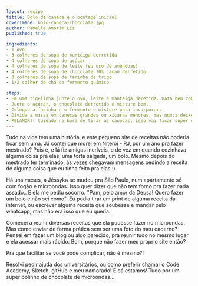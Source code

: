```yaml
---
layout: recipe
tittle: Bolo de caneca e o pontapé inicial
coverImage: bolo-caneca-chocolate.jpg
author: Pamella Amorim Liz
published: true

ingredients:
- 1 ovo
- 3 colheres de sopa de manteiga derretida
- 4 colheres de sopa de açúcar
- 4 colheres de sopa de leite (eu uso de amêndoas)
- 4 colheres de sopa de chocolate 70% cacau derretido
- 3 colheres de sopa de farinha de trigo
- 1/2 colher de chá de fermento químico

steps:
- Em uma tigelinha junte o ovo, leite e manteiga deretida. Bata bem com um fouet ou garfo.
- Junte o açúcar, o chocolate derretido e misture bem.
- Coloque a farinha e o fermento e misture para incorporar.
- Divida a massa em canecas grandes ou xícaras menores, mas nunca deixe passar de 2/3 da capacidade! Leve ao microondas por 3 minutos na potência alta.
- PELAMOR!! Cuidado na hora de tirar as canecas, isso vai ficar super quente! Espere esfriar um pouco pra servir (não que eu espere..)
---
```


Tudo na vida tem uma história, e este pequeno site de receitas não poderia ficar sem uma. Já contei que morei em Niterói - RJ, por um ano pra fazer mestrado? Pois é, e lá fiz amigas incríveis, e de vez em quando cozinhava alguma coisa pra elas, uma torta salgada, um bolo. Mesmo depois do mestrado ter terminado, ás vezes chegavam mensagens pedindo a receita de alguma coisa que eu tinha feito pra elas :)

Há uns meses, a Jéssyka se mudou pra São Paulo, num apartamento só com fogão e microondas. Isso quer dizer que não tem forno pra fazer nada assado.. E ela me pediu socorro. "Pam, pelo amor da Deusa! Quero fazer um bolo e não sei como". Eu podia tirar um print de alguma receita da internet, ou escrever alguma receita  que soubesse e mandar pelo whatsapp, mas não era isso que eu queria.

Comecei a reunir diversas receitas que ela pudesse fazer no microondas. Mas como enviar de forma prática sem ser uma foto do meu caderno? Pensei em fazer um blog ou algo parecido, pra reunir tudo no mesmo lugar e ela acessar mais rápido. Bom, porque não fazer meu próprio site então?

Pra que facilitar se você pode complicar, não é mesmo?!

Resolvi pedir ajuda dos universitários, ou como preferir chamar o Code Academy, Sketch, gitHub e meu namorado! E cá estamos! Tudo por um super bolinho de chocolate de microondas...
